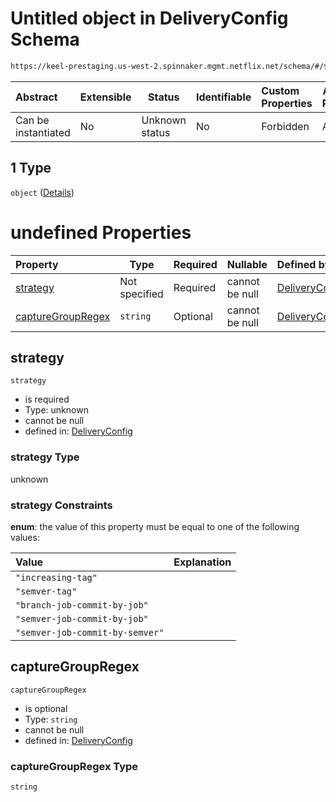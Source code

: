 # Untitled object in DeliveryConfig Schema

```txt
https://keel-prestaging.us-west-2.spinnaker.mgmt.netflix.net/schema/#/$defs/VersioningStrategy/oneOf/1
```




| Abstract            | Extensible | Status         | Identifiable | Custom Properties | Additional Properties | Access Restrictions | Defined In                                                    |
| :------------------ | ---------- | -------------- | ------------ | :---------------- | --------------------- | ------------------- | ------------------------------------------------------------- |
| Can be instantiated | No         | Unknown status | No           | Forbidden         | Allowed               | none                | [keel.schema.json\*](keel.schema.json "open original schema") |

## 1 Type

`object` ([Details](keel-defs-dockerversioningstrategy.md))

# undefined Properties

| Property                                | Type          | Required | Nullable       | Defined by                                                                                                                                                                                                                    |
| :-------------------------------------- | ------------- | -------- | -------------- | :---------------------------------------------------------------------------------------------------------------------------------------------------------------------------------------------------------------------------- |
| [strategy](#strategy)                   | Not specified | Required | cannot be null | [DeliveryConfig](keel-defs-dockerversioningstrategy-properties-strategy.md "https&#x3A;//keel-prestaging.us-west-2.spinnaker.mgmt.netflix.net/schema/#/$defs/DockerVersioningStrategy/properties/strategy")                   |
| [captureGroupRegex](#captureGroupRegex) | `string`      | Optional | cannot be null | [DeliveryConfig](keel-defs-dockerversioningstrategy-properties-capturegroupregex.md "https&#x3A;//keel-prestaging.us-west-2.spinnaker.mgmt.netflix.net/schema/#/$defs/DockerVersioningStrategy/properties/captureGroupRegex") |

## strategy




`strategy`

-   is required
-   Type: unknown
-   cannot be null
-   defined in: [DeliveryConfig](keel-defs-dockerversioningstrategy-properties-strategy.md "https&#x3A;//keel-prestaging.us-west-2.spinnaker.mgmt.netflix.net/schema/#/$defs/DockerVersioningStrategy/properties/strategy")

### strategy Type

unknown

### strategy Constraints

**enum**: the value of this property must be equal to one of the following values:

| Value                           | Explanation |
| :------------------------------ | ----------- |
| `"increasing-tag"`              |             |
| `"semver-tag"`                  |             |
| `"branch-job-commit-by-job"`    |             |
| `"semver-job-commit-by-job"`    |             |
| `"semver-job-commit-by-semver"` |             |

## captureGroupRegex




`captureGroupRegex`

-   is optional
-   Type: `string`
-   cannot be null
-   defined in: [DeliveryConfig](keel-defs-dockerversioningstrategy-properties-capturegroupregex.md "https&#x3A;//keel-prestaging.us-west-2.spinnaker.mgmt.netflix.net/schema/#/$defs/DockerVersioningStrategy/properties/captureGroupRegex")

### captureGroupRegex Type

`string`

